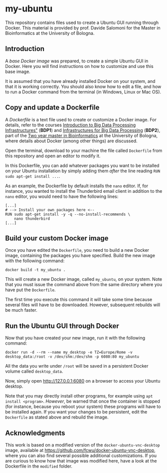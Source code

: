 # my-ubuntu
This repository contains files used to create a Ubuntu GUI running through Docker. This material is provided by prof. Davide Salomoni for the Master in Bioinformatics at the University of Bologna.

## Introduction

A _base Docker image_ was prepared, to create a simple Ubuntu GUI in Docker. Here you will find instructions on how to customize and use this base image.

It is assumed that you have already installed Docker on your system, and that it is working correctly. You should also know how to edit a file, and how to run a Docker command from the terminal (in Windows, Linux or Mac OS).

## Copy and update a Dockerfile

A _Dockerfile_ is a text file used to create or customize a Docker image. For details, refer to the courses <a href="https://www.unibo.it/it/didattica/insegnamenti/insegnamento/2022/433238">Introduction to Big Data Processing Infrastructures"</a> (__BDP1__) and <a href="https://www.unibo.it/it/didattica/insegnamenti/insegnamento/2022/435337">Infrastructures for Big Data Processing</a> (__BDP2__), part of the <a href="https://corsi.unibo.it/2cycle/Bioinformatics">Two year master in Bioinformatics</a> at the University of Bologna, where details about Docker (among other things) are discussed.

Open the terminal, download to your machine the file called `Dockerfile` from this repository and open an editor to modify it.

In this Dockerfile, you can add whatever packages you want to be installed on your Ubuntu installation by simply adding them _after_ the line reading `RUN sudo apt-get install ...`. 

As an example, the Dockerfile by default installs the `nano` editor. If, for instance, you wanted to install the Thunderbird email client in addition to the `nano` editor, you would need to have the following lines:

```
[...]
# --> Install your own packages here <--
RUN sudo apt-get install -y -q --no-install-recommends \
    nano thunderbird
[...]
```

## Build your custom Docker image

Once you have edited the `Dockerfile`, you need to build a new Docker image, containing the packages you have specified. Build the new image with the following command:

```
docker build -t my_ubuntu .
```

This will create a new Docker image, called `my_ubuntu`, on your system. Note that you must issue the command above from the same directory where you have put the `Dockerfile`. 

The first time you execute this command it will take some time because several files will have to be downloaded. However, subsequent rebuilds will be much faster.

## Run the Ubuntu GUI through Docker

Now that you have created your new image, run it with the following command:

```
docker run -d --rm --name my_desktop -e TZ=Europe/Rome -v desktop_data:/root -v /dev/shm:/dev/shm -p 6080:80 my_ubuntu
```

All the data you write under `/root` will be saved in a persistent Docker volume called `desktop_data`. 

Now, simply open http://127.0.0.1:6080 on a browser to access your Ubuntu desktop.

Note that you may directly install other programs, for example using `apt install <program>`. _However_, be warned that once the container is stopped (for instance, because you reboot your system) these programs will have to be installed again. If you want your changes to be persistent, edit the `Dockerfile` as stated above and rebuild the image. 

## Acknowledgments

This work is based on a modified version of the `docker-ubuntu-vnc-desktop` image, available at <a href="https://github.com/fcwu/docker-ubuntu-vnc-desktop">https://github.com/fcwu/docker-ubuntu-vnc-desktop</a>, where you can also find several possible additional customizations. If you are curious to know how that image was modified here, have a look at the Dockerfile in the `modified` folder.